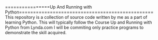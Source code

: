 
================Up And Running with Python================================================
This repository is a collection of source code written by me as a part of learning Python.
This will typically follow the Course Up and Running with Python from Lynda.com
I will be commiting only practice programs to demonstrate the skill acquired.
